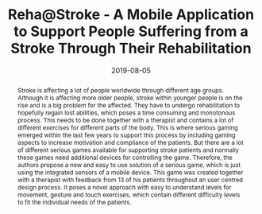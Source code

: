 ---
abstract: Stroke is affecting a lot of people worldwide through different age groups.
  Although it is affecting more older people, stroke within younger people is on the
  rise and is a big problem for the affected. They have to undergo rehabilitation
  to hopefully regain lost abilities, which poses a time consuming and monotonous
  process. This needs to be done together with a therapist and contains a lot of different
  exercises for different parts of the body. This is where serious gaming emerged
  within the last few years to support this process by including gaming aspects to
  increase motivation and compliance of the patients. But there are a lot of different
  serious games available for supporting stroke patients and normally these games
  need additional devices for controlling the game. Therefore, the authors propose
  a new and easy to use solution of a serious game, which is just using the integrated
  sensors of a mobile device. This game was created together with a therapist with
  feedback from 13 of his patients throughout an user centred design process. It poses
  a novel approach with easy to understand levels for movement, gesture and touch
  exercises, which contain different difficulty levels to fit the individual needs
  of the patients.
authors:
- René Baranyi
- Pawel Czech
- Florian Walcher
- Christoph Aigner
- Thomas Grechenig
date: '2019-08-05'
featured: false
links:
- name: Publik
  url: https://publik.tuwien.ac.at/showentry.php?ID=285701&lang=2
publication_types:
- '1'
publishDate: '2019-08-05'
specifics: 'Vortrag: 2019 IEEE 7th International Conference on Serious Games and Applications
  for Health (SeGAH), Kyoto, Japan; 05.08.2019 - 07.08.2019; in: "Proceedings of the
  IEEE 7th International Conference on Serious Games and Applications for Health",
  IEEE, (2019), ISBN: 978-1-7281-0300-6; S. 1 - 8.'
title: Reha@Stroke - A Mobile Application to Support People Suffering from a Stroke
  Through Their Rehabilitation
url_pdf: ''
---